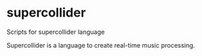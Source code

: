 # supercollider
Scripts for supercollider language

Supercollider is a language to create real-time music processing.
